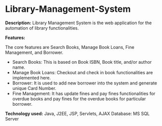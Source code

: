 # Library-Management-System
**Description:** Library Management System is the web application for the automation of library functionalities.

**Features:**

The core features are Search Books, Manage Book Loans, Fine Management, and Borrower.

- Search Books: This is based on Book ISBN, Book title, and/or author name.
- Manage Book Loans: Checkout and check in book functionalities are implemented here.
- Borrower: It is used to add new borrower into the system and generate unique Card Number.
- Fine Management: It has update fines and pay fines functionalities for overdue books and pay fines for the overdue books for particular borrower.

**Technology used:** Java, J2EE, JSP, Servlets, AJAX
Database: MS SQL Server
